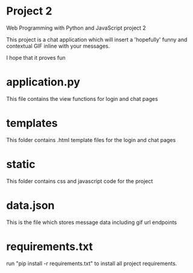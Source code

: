 # Project 2

Web Programming with Python and JavaScript project 2

This project is a chat application which will insert a 'hopefully' funny and contextual GIF inline with your messages.

I hope that it proves fun


# application.py

This file contains the view functions for login and chat pages

# templates

This folder contains .html template files for the login and chat pages

# static

This folder contains css and javascript code for the project

# data.json

This is the file which stores message data including gif url endpoints

# requirements.txt

run
"pip install -r requirements.txt"
to install all project requirements.